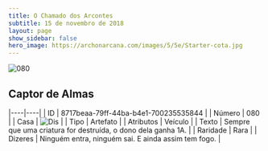```yaml
---
title: O Chamado dos Arcontes
subtitle: 15 de novembro de 2018
layout: page
show_sidebar: false
hero_image: https://archonarcana.com/images/5/5e/Starter-cota.jpg
---
```


![080](https://cdn.keyforgegame.com/media/card_front/pt/341_080_79QFRXPXVQ33_pt.png)

## Captor de Almas

|----|----|
| ID | 8717beaa-79ff-44ba-b4e1-700235535844 |
| Número | 080 |
| Casa | ![Dis](https://archonarcana.com/images/thumb/e/e8/Dis.png/22px-Dis.png "Dis") |
| Tipo | Artefato |
| Atributos | Veículo |
| Texto | Sempre que uma criatura for destruída, o dono dela ganha 1A. |
| Raridade | Rara |
| Dizeres | Ninguém entra, ninguém sai.  E ainda assim tem fogo. |
